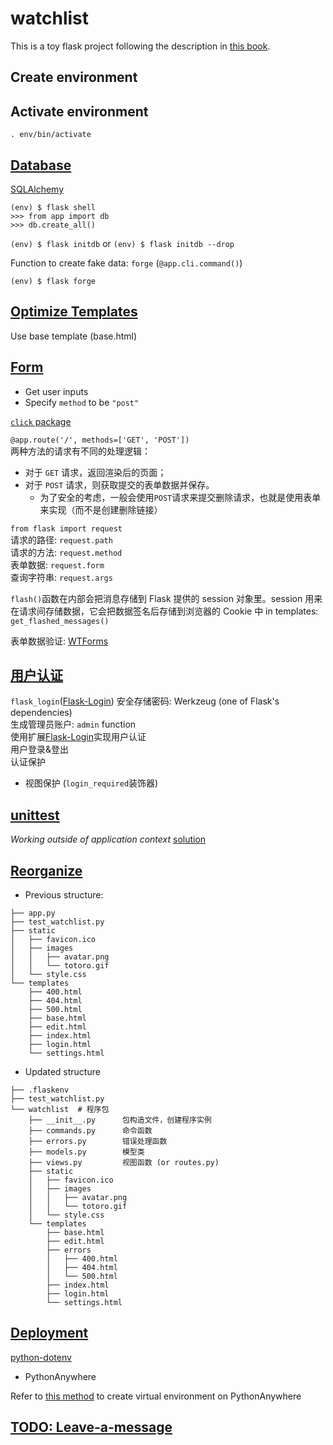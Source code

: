# watchlist
This is a toy flask project following the description in [this book](https://helloflask.com/book/3/).

## Create environment

## Activate environment
```
. env/bin/activate
```

## [Database](https://tutorial.helloflask.com/database/)
[SQLAlchemy](https://www.sqlalchemy.org/)
```
(env) $ flask shell
>>> from app import db
>>> db.create_all()
```

`(env) $ flask initdb` or `(env) $ flask initdb --drop`


Function to create fake data: `forge` (`@app.cli.command()`)
```
(env) $ flask forge
```

## [Optimize Templates](https://tutorial.helloflask.com/template2/)
Use base template (base.html)

## [Form](https://tutorial.helloflask.com/form/)
- Get user inputs
- Specify `method` to be `"post"`  

[`click` package](https://click.palletsprojects.com/en/8.1.x/)

`@app.route('/', methods=['GET', 'POST'])`  
两种方法的请求有不同的处理逻辑：
- 对于 `GET` 请求，返回渲染后的页面；
- 对于 `POST` 请求，则获取提交的表单数据并保存。
	- 为了安全的考虑，一般会使用`POST`请求来提交删除请求，也就是使用表单来实现（而不是创建删除链接）

`from flask import request`  
请求的路径: `request.path`  
请求的方法: `request.method`  
表单数据: `request.form`  
查询字符串: `request.args`

`flash()`函数在内部会把消息存储到 Flask 提供的 session 对象里。session 用来在请求间存储数据，它会把数据签名后存储到浏览器的 Cookie 中
in templates: `get_flashed_messages()`


表单数据验证: [WTForms](https://github.com/wtforms/wtforms)

## [用户认证](https://tutorial.helloflask.com/login/)
`flask_login`([Flask-Login](https://flask-login.readthedocs.io/en/latest/))
安全存储密码: Werkzeug (one of Flask's dependencies)  
生成管理员账户: `admin` function  
使用扩展[Flask-Login](https://github.com/maxcountryman/flask-login)实现用户认证  
用户登录&登出  
认证保护
- 视图保护 (`login_required`装饰器)

## [unittest]()

*Working outside of application context* [solution](https://stackoverflow.com/questions/34122949/working-outside-of-application-context-flask)


## [Reorganize](https://tutorial.helloflask.com/organize/)
* Previous structure:
```├── .flaskenv
├── app.py
├── test_watchlist.py
├── static
│   ├── favicon.ico
│   ├── images
│   │   ├── avatar.png
│   │   └── totoro.gif
│   └── style.css
└── templates
    ├── 400.html
    ├── 404.html
    ├── 500.html
    ├── base.html
    ├── edit.html
    ├── index.html
    ├── login.html
    └── settings.html
```

* Updated structure
```
├── .flaskenv
├── test_watchlist.py
└── watchlist  # 程序包
    ├── __init__.py      包构造文件，创建程序实例
    ├── commands.py      命令函数
    ├── errors.py        错误处理函数
    ├── models.py        模型类
    ├── views.py         视图函数 (or routes.py)
    ├── static
    │   ├── favicon.ico
    │   ├── images
    │   │   ├── avatar.png
    │   │   └── totoro.gif
    │   └── style.css
    └── templates
        ├── base.html
        ├── edit.html
        ├── errors
        │   ├── 400.html
        │   ├── 404.html
        │   └── 500.html
        ├── index.html
        ├── login.html
        └── settings.html
```

## [Deployment](https://tutorial.helloflask.com/deploy/)
[python-dotenv](https://github.com/theskumar/python-dotenv)

* PythonAnywhere

Refer to [this method](https://help.pythonanywhere.com/pages/RebuildingVirtualenvs/) to create virtual environment on PythonAnywhere

## [TODO: Leave-a-message](https://tutorial.helloflask.com/challenge/)